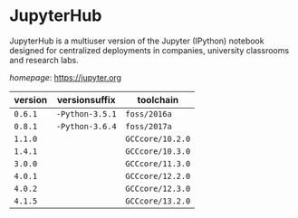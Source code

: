 # JupyterHub

JupyterHub is a multiuser version of the Jupyter (IPython) notebook designed for  centralized deployments in companies, university classrooms and research labs.

*homepage*: <https://jupyter.org>

version | versionsuffix | toolchain
--------|---------------|----------
``0.6.1`` | ``-Python-3.5.1`` | ``foss/2016a``
``0.8.1`` | ``-Python-3.6.4`` | ``foss/2017a``
``1.1.0`` |  | ``GCCcore/10.2.0``
``1.4.1`` |  | ``GCCcore/10.3.0``
``3.0.0`` |  | ``GCCcore/11.3.0``
``4.0.1`` |  | ``GCCcore/12.2.0``
``4.0.2`` |  | ``GCCcore/12.3.0``
``4.1.5`` |  | ``GCCcore/13.2.0``
